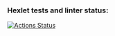 ### Hexlet tests and linter status:
[![Actions Status](https://github.com/fedor-revyakin/php-project-lvl1/workflows/hexlet-check/badge.svg)](https://github.com/fedor-revyakin/php-project-lvl1/actions)